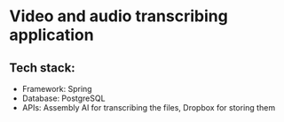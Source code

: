 # Video and audio transcribing application

## Tech stack: 

- Framework: Spring 
- Database: PostgreSQL
- APIs: Assembly AI for transcribing the files, Dropbox for storing them

